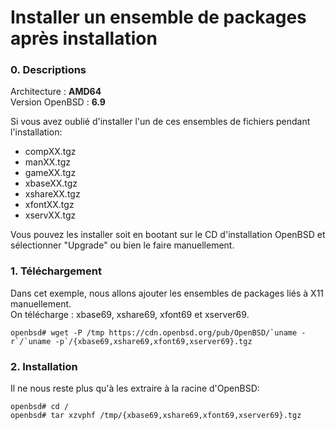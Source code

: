 # Installer un ensemble de packages après installation

### 0. Descriptions
Architecture : **AMD64**  
Version OpenBSD : **6.9**  

Si vous avez oublié d'installer l'un de ces ensembles de fichiers pendant l'installation: 

- compXX.tgz
- manXX.tgz
- gameXX.tgz
- xbaseXX.tgz
- xshareXX.tgz
- xfontXX.tgz
- xservXX.tgz

Vous pouvez les installer soit en bootant sur le CD d'installation OpenBSD et sélectionner "Upgrade" ou bien le faire manuellement.

### 1. Téléchargement

Dans cet exemple, nous allons ajouter les ensembles de packages liés à X11 manuellement.  
On télécharge : xbase69, xshare69, xfont69 et xserver69.  

```shell
openbsd# wget -P /tmp https://cdn.openbsd.org/pub/OpenBSD/`uname -r`/`uname -p`/{xbase69,xshare69,xfont69,xserver69}.tgz
```

### 2. Installation

Il ne nous reste plus qu'à les extraire à la racine d'OpenBSD:  

```shell
openbsd# cd /
openbsd# tar xzvphf /tmp/{xbase69,xshare69,xfont69,xserver69}.tgz
```
